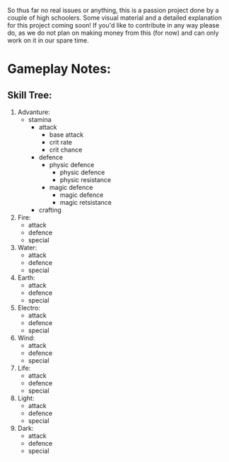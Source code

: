 So thus far no real issues or anything, this is a passion project done by a couple of high schoolers. Some visual material and a detailed explanation for this project coming soon! If you'd like to contribute in any way please do, as we do not plan on making money from this (for now) and can only work on it in our spare time.

# Gameplay Notes:

## Skill Tree:
1.  Advanture:
    - stamina
      - attack
        - base attack
        - crit rate
        - crit chance
      - defence
        - physic defence
          - physic defence
          - physic resistance
        - magic defence
          - magic defence
          - magic retsistance
      - crafting
2.  Fire:
    - attack
    - defence
    - special
3.  Water:
    - attack
    - defence
    - special
4.  Earth:
    - attack
    - defence
    - special
5.  Electro:
    - attack
    - defence
    - special
6.  Wind:
    - attack
    - defence
    - special
7.  Life:
    - attack
    - defence
    - special
8.  Light:
    - attack
    - defence
    - special
9.  Dark:
    - attack
    - defence
    - special